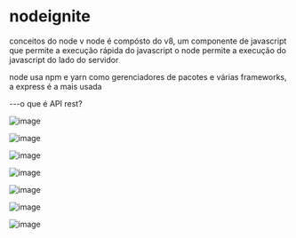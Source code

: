 # nodeignite

conceitos do node v
node é compósto do v8, um componente de javascript que permite a execução rápida do javascript
o node permite a execução do javascript do lado do servidor

node usa npm e yarn como gerenciadores de pacotes 
e várias frameworks, a express é a mais usada

---o que é API rest?

![image](https://user-images.githubusercontent.com/59730229/116408773-943b0500-a809-11eb-8751-24a679c26c3e.png)


![image](https://user-images.githubusercontent.com/59730229/116432616-1c77d500-a81f-11eb-9588-c78d3818302e.png)


![image](https://user-images.githubusercontent.com/59730229/116433111-927c3c00-a81f-11eb-898a-c4a97025b9c0.png)


![image](https://user-images.githubusercontent.com/59730229/116433293-bd669000-a81f-11eb-93dd-4227daa74ffe.png)


![image](https://user-images.githubusercontent.com/59730229/116433579-0585b280-a820-11eb-85ef-d1d89b969fe0.png)

![image](https://user-images.githubusercontent.com/59730229/116434069-762ccf00-a820-11eb-8af4-b276bd5db00d.png)


![image](https://user-images.githubusercontent.com/59730229/116436368-b9883d00-a822-11eb-9fb9-e149691eb642.png)
